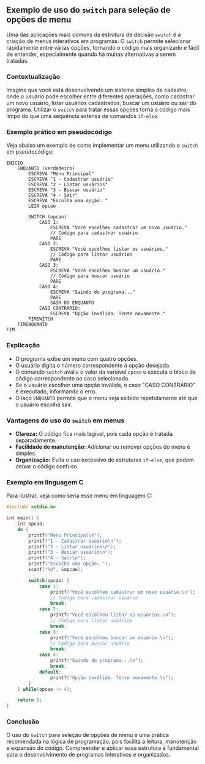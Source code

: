 
## Exemplo de uso do `switch` para seleção de opções de menu

Uma das aplicações mais comuns da estrutura de decisão `switch` é a criação de menus interativos em programas. O `switch` permite selecionar rapidamente entre várias opções, tornando o código mais organizado e fácil de entender, especialmente quando há muitas alternativas a serem tratadas.

### Contextualização

Imagine que você está desenvolvendo um sistema simples de cadastro, onde o usuário pode escolher entre diferentes operações, como cadastrar um novo usuário, listar usuários cadastrados, buscar um usuário ou sair do programa. Utilizar o `switch` para tratar essas opções torna o código mais limpo do que uma sequência extensa de comandos `if-else`.

### Exemplo prático em pseudocódigo

Veja abaixo um exemplo de como implementar um menu utilizando o `switch` em pseudocódigo:

```pseudocode
INICIO
    ENQUANTO (verdadeiro)
        ESCREVA "Menu Principal"
        ESCREVA "1 - Cadastrar usuário"
        ESCREVA "2 - Listar usuários"
        ESCREVA "3 - Buscar usuário"
        ESCREVA "4 - Sair"
        ESCREVA "Escolha uma opção: "
        LEIA opcao

        SWITCH (opcao)
            CASO 1:
                ESCREVA "Você escolheu cadastrar um novo usuário."
                // Código para cadastrar usuário
                PARE
            CASO 2:
                ESCREVA "Você escolheu listar os usuários."
                // Código para listar usuários
                PARE
            CASO 3:
                ESCREVA "Você escolheu buscar um usuário."
                // Código para buscar usuário
                PARE
            CASO 4:
                ESCREVA "Saindo do programa..."
                PARE
                SAIR DO ENQUANTO
            CASO CONTRÁRIO:
                ESCREVA "Opção inválida. Tente novamente."
        FIMSWITCH
    FIMENQUANTO
FIM
```

### Explicação

- O programa exibe um menu com quatro opções.
- O usuário digita o número correspondente à opção desejada.
- O comando `switch` avalia o valor da variável `opcao` e executa o bloco de código correspondente ao caso selecionado.
- Se o usuário escolher uma opção inválida, o caso "CASO CONTRÁRIO" é executado, informando o erro.
- O laço `ENQUANTO` permite que o menu seja exibido repetidamente até que o usuário escolha sair.

### Vantagens do uso do `switch` em menus

- **Clareza:** O código fica mais legível, pois cada opção é tratada separadamente.
- **Facilidade de manutenção:** Adicionar ou remover opções do menu é simples.
- **Organização:** Evita o uso excessivo de estruturas `if-else`, que podem deixar o código confuso.

### Exemplo em linguagem C

Para ilustrar, veja como seria esse menu em linguagem C:

```c
#include <stdio.h>

int main() {
    int opcao;
    do {
        printf("Menu Principal\n");
        printf("1 - Cadastrar usuário\n");
        printf("2 - Listar usuários\n");
        printf("3 - Buscar usuário\n");
        printf("4 - Sair\n");
        printf("Escolha uma opção: ");
        scanf("%d", &opcao);

        switch(opcao) {
            case 1:
                printf("Você escolheu cadastrar um novo usuário.\n");
                // Código para cadastrar usuário
                break;
            case 2:
                printf("Você escolheu listar os usuários.\n");
                // Código para listar usuários
                break;
            case 3:
                printf("Você escolheu buscar um usuário.\n");
                // Código para buscar usuário
                break;
            case 4:
                printf("Saindo do programa...\n");
                break;
            default:
                printf("Opção inválida. Tente novamente.\n");
        }
    } while(opcao != 4);

    return 0;
}
```

### Conclusão

O uso do `switch` para seleção de opções de menu é uma prática recomendada na lógica de programação, pois facilita a leitura, manutenção e expansão do código. Compreender e aplicar essa estrutura é fundamental para o desenvolvimento de programas interativos e organizados.
```

